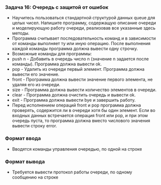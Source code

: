 ### Задача 16: Очередь с защитой от ошибок

* Научитесь пользоваться стандартной структурой данных queue для целых чисел. Напишите программу, содержащую описание очереди и моделирующую работу очереди, реализовав все указанные здесь методы.
* Программа считывает последовательность команд и в зависимости от команды выполняет ту или иную операцию. После выполнения каждой команды программа должна вывести одну строчку.
* Возможные команды для программы:
* push n - Добавить в очередь число n (значение n задается после команды). Программа должна вывести ok.
* pop - Удалить из очереди первый элемент. Программа должна вывести его значение.
* front - Программа должна вывести значение первого элемента, не удаляя его из очереди.
* size - Программа должна вывести количество элементов в очереди.
* clear - Программа должна очистить очередь и вывести ok.
* exit - Программа должна вывести bye и завершить работу.
* Перед исполнением операций front и pop программа должна проверять, содержится ли в очереди хотя бы один элемент. Если во входных данных встречается операция front или pop, и при этом очередь пуста, то программа должна вместо числового значения вывести строку error.

### Формат ввода
* Вводятся команды управления очередью, по одной на строке

### Формат вывода
* Требуется вывести протокол работы очереди, по одному сообщению на строке
